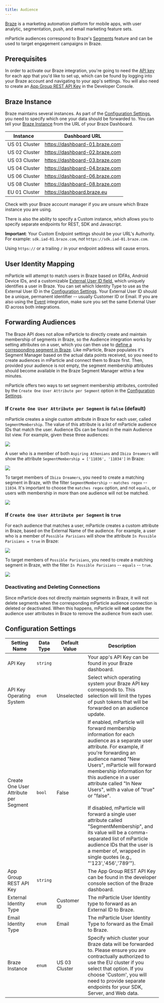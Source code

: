 ```yaml
---
title: Audience
---
```


[Braze](https://www.braze.com/) is a marketing automation platform for mobile apps, with user analytic, segmentation, push, and email marketing feature sets.

mParticle audiences correspond to Braze's [Segments](https://www.braze.com/docs/user_guide/engagement_tools/segments/creating_a_segment/) feature and can be used to target engagement campaigns in Braze.

## Prerequisites

In order to activate our Braze integration, you're going to need the [API key](https://www.braze.com/docs/developer_guide/platform_wide/app_group_configuration/#step-2-add-your-apps) for each app that you'd like to set up, which can be found by logging into your Braze account and navigating to your app's settings. You will also need to create an [App Group REST API Key](https://www.braze.com/docs/developer_guide/rest_api/basics/#app-group-rest-api-keys) in the Developer Console.

## Braze Instance

Braze maintains several instances. As part of the [Configuration Settings](#configuration-settings), you need to specify which one your data should be forwarded to.  You can tell your [Braze Instance](https://www.braze.com/docs/user_guide/administrative/access_braze/braze_instances/) from the URL of your Braze Dashboard.

| Instance | Dashboard URL |
| ------   | ------  |
| US 01 Cluster | https://dashboard-01.braze.com |
| US 02 Cluster | https://dashboard-02.braze.com |
| US 03 Cluster | https://dashboard-03.braze.com |
| US 04 Cluster | https://dashboard-04.braze.com |
| US 06 Cluster | https://dashboard-06.braze.com |
| US 08 Cluster | https://dashboard-08.braze.com |
| EU 01 Cluster | https://dashboard.braze.eu |

Check with your Braze account manager if you are unsure which Braze instance you are using.

There is also the ability to specify a Custom instance, which allows you to specify separate endpoints for REST, SDK and Javascript.

<aside class="warning">
<b>Important</b>: Your Custom Endpoint settings should be your URL's Authority. For example: <code>sdk.iad-01.braze.com</code>, <i>not</i> <code>https://sdk.iad-01.braze.com</code>.

Using `https://` or a trailing `/` in your endpoint address will cause errors.
</aside>

## User Identity Mapping

mParticle will attempt to match users in Braze based on IDFAs, Android Device IDs, and a customizable [External User ID field](https://www.braze.com/documentation/REST_API/#external-user-id-explanation), which uniquely identifies a user in Braze. You can set which Identity Type to use as the External User ID in the [Configuration Settings](#configuration-settings). Your External User ID should be a unique, permanent identifier -- usually Customer ID or Email. If you are also using the [Event](/integrations/braze/event) integration, make sure you set the same External User ID across both integrations.

## Forwarding Audiences

The Braze API does not allow mParticle to directly create and maintain membership of segments in Braze, so the Audience integration works by setting attributes on a user, which you can then use to [define a corresponding segment in Braze](https://www.braze.com/docs/user_guide/engagement_tools/segments/creating_a_segment/). Like mParticle, Braze populates it's Segment Manager based on the actual data points received, so you need to create audiences in mParticle and connect them to Braze first. Then, provided your audience is not empty, the segment membership attributes should become available in the Braze Segment Manager within a few minutes.

mParticle offers two ways to set segment membership attributes, controlled by the `Create One User Attribute per Segment` option in the [Configuration Settings](#configuration-settings).

### If `Create One User Attribute per Segment` is `false` (default)

mParticle creates a single custom attribute in Braze for each user, called `SegmentMembership`. The value of this attribute is a list of mParticle audience IDs that match the user. Audience IDs can be found in the main Audience list view. For example, given these three audiences:

![](/images/mparticle-audience-ids.png)

A user who is a member of both `Aspiring Athenians` and `Ibiza Dreamers` will show the attribute `SegmentMembership = ['11036', '11034']` in Braze:

![](/images/braze-segment-membership-user-search.png)

To target members of `Ibiza Dreamers`, you need to create a matching segment in Braze,
with the filter `SegmentMembership` -- `matches regex` -- `11034`. It's important to choose the `matches regex` option, and not `equals`, or users with membership in more than one audience will not be matched.

![](/images/braze-ibiza-dreamers-condition.png)

### If `Create One User Attribute per Segment` is `true`

For each audience that matches a user, mParticle creates a custom attribute in Braze, based on the External Name of the audience. For example, a user who is a member of `Possible Parisians` will show the attribute `In Possible Parisians = true` in Braze:

![](/images/braze-segment-member-bool-user-search.png)

To target members of `Possible Parisians`, you need to create a matching segment in Braze,
with the filter `In Possible Parisians` -- `equals` -- `true`.

![](/images/braze-possible-parisians-condition.png)

### Deactivating and Deleting Connections

Since mParticle does not directly maintain segments in Braze, it will not delete segments when the corresponding mParticle audience connection is deleted or deactivated. When this happens, mParticle will **not** update the audience user attributes in Braze to remove the audience from each user.

## Configuration Settings

Setting Name | Data Type | Default Value | Description
|---|---|---|---
API Key | `string` | | Your app's API Key can be found in your Braze dashboard.
API Key Operating System | `enum` | Unselected | Select which operating system your Braze API key corresponds to. This selection will limit the types of push tokens that will be forwarded on an audience update.
Create One User Attribute per Segment | `bool`| False | If enabled, mParticle will forward membership information for each audience as a separate user attribute.  For example, if you're forwarding an audience named "New Users", mParticle will forward membership information for this audience in a user attribute called "In New Users", with a value of "true" or "false".  <br><br>If disabled, mParticle will forward a single user attribute called "SegmentMembership", and its value will be a comma-separated list of mParticle audience IDs that the user is a member of, wrapped in single quotes (e.g., "'123','456','789'").
App Group REST API Key | `string`| | The App Group REST API Key can be found in the developer console section of the Braze dashboard.
External Identity Type | `enum` | Customer ID | The mParticle User Identity type to forward as an External ID to Braze.
Email Identity Type | `enum` | Email | The mParticle User Identity Type to forward as the Email to Braze.
Braze Instance | `enum` | US 03 Cluster | Specify which cluster your Braze data will be forwarded to. Please ensure you are contractually authorized to use the EU cluster if you select that option. If you choose 'Custom', you will need to provide separate endpoints for your SDK, Server, and Web data.
